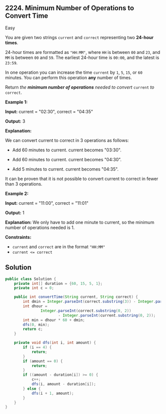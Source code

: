 ## 2224\. Minimum Number of Operations to Convert Time

Easy

You are given two strings `current` and `correct` representing two **24-hour times**.

24-hour times are formatted as `"HH:MM"`, where `HH` is between `00` and `23`, and `MM` is between `00` and `59`. The earliest 24-hour time is `00:00`, and the latest is `23:59`.

In one operation you can increase the time `current` by `1`, `5`, `15`, or `60` minutes. You can perform this operation **any** number of times.

Return _the **minimum number of operations** needed to convert_ `current` _to_ `correct`.

**Example 1:**

**Input:** current = "02:30", correct = "04:35"

**Output:** 3

**Explanation:** 

We can convert current to correct in 3 operations as follows: 

- Add 60 minutes to current. current becomes "03:30". 

- Add 60 minutes to current. current becomes "04:30". 

- Add 5 minutes to current. current becomes "04:35". 
  
It can be proven that it is not possible to convert current to correct in fewer than 3 operations.

**Example 2:**

**Input:** current = "11:00", correct = "11:01"

**Output:** 1

**Explanation:** We only have to add one minute to current, so the minimum number of operations needed is 1.

**Constraints:**

*   `current` and `correct` are in the format `"HH:MM"`
*   `current <= correct`

## Solution

```java
public class Solution {
    private int[] duration = {60, 15, 5, 1};
    private int c = 0;

    public int convertTime(String current, String correct) {
        int dmin = Integer.parseInt(correct.substring(3)) - Integer.parseInt(current.substring(3));
        int dhour =
                Integer.parseInt(correct.substring(0, 2))
                        - Integer.parseInt(current.substring(0, 2));
        int min = dhour * 60 + dmin;
        dfs(0, min);
        return c;
    }

    private void dfs(int i, int amount) {
        if (i == 4) {
            return;
        }
        if (amount == 0) {
            return;
        }
        if ((amount - duration[i]) >= 0) {
            c++;
            dfs(i, amount - duration[i]);
        } else {
            dfs(i + 1, amount);
        }
    }
}
```